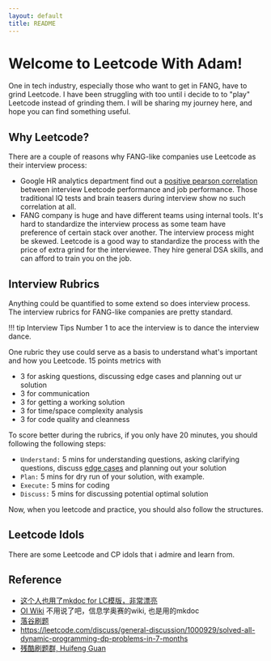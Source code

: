 ```yaml
---
layout: default
title: README
---
```


# Welcome to Leetcode With Adam!

One in tech industry, especially those who want to get in FANG, have to grind Leetcode. I have been struggling with too until i decide to to "play" Leetcode instead of grinding them. I will be sharing my journey here, and hope you can find something useful.


## Why Leetcode?

There are a couple of reasons why FANG-like companies use Leetcode as their interview process:

- Google HR analytics department find out a [positive pearson correlation](https://en.wikipedia.org/wiki/Pearson_correlation_coefficient) between interview Leetcode performance and job performance. Those traditional IQ tests and brain teasers during interview show no such correlation at all.
- FANG company is huge and have different teams using internal tools. It's hard to standardize the interview process as some team have preference of certain stack over another. The interview process might be skewed. Leetcode is a good way to standardize the process with the price of extra grind for the interviewee. They hire general DSA skills, and can afford to train you on the job.

## Interview Rubrics

Anything could be quantified to some extend so does interview process. The interview rubrics for FANG-like companies are pretty standard. 

!!! tip Interview Tips
    Number 1 to ace the interview is to dance the interview dance.

One rubric they use could serve as a basis to understand what's important and how you Leetcode. 15 points metrics with

- 3 for asking questions, discussing edge cases and planning out ur solution
- 3 for communication
- 3 for getting a working solution
- 3 for time/space complexity analysis
- 3 for code quality and cleanness

To score better during the rubrics, if you only have 20 minutes, you should following the following steps:

- `Understand:` 5 mins for understanding questions, asking clarifying questions, discuss [edge cases](https://leetcode.com/discuss/general-discussion/988504/Edge-cases-to-consider-during-problem-solving) and planning out your solution
- `Plan:` 5 mins for dry run of your solution, with example.
- `Execute:` 5 mins for coding
- `Discuss:` 5 mins for discussing potential optimal solution

Now, when you leetcode and practice, you should also follow the structures.


## Leetcode Idols

There are some Leetcode and CP idols that i admire and learn from.


## Reference

- [这个人也用了mkdoc for LC模版，非常漂亮](https://walkccc.me/LeetCode/problems/3023/)
- [OI Wiki](https://oi-wiki.org/) 不用说了吧，信息学奥赛的wiki, 也是用的mkdoc
- [落谷刷题](https://www.luogu.com.cn/)
- https://leetcode.com/discuss/general-discussion/1000929/solved-all-dynamic-programming-dp-problems-in-7-months
- [残酷刷题群, Huifeng Guan](https://www.youtube.com/watch?v=hrwP6I5v1XY&ab_channel=HuifengGuan)
